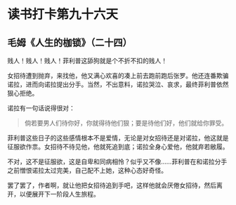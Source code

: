 # 读书打卡第九十六天

## 毛姆《人生的枷锁》（二十四）

贱人！贱人！贱人！菲利普这舔狗就是个不折不扣的贱人！

女招待遭到抛弃，来找他，他又满心欢喜的凑上前去跑前跑后张罗。他还连番欺骗诺拉，进而向诺拉提出分手。当然，不出意料，诺拉哭泣、哀求，最终菲利普依然狠心拒绝。

诺拉有一句话说得很对：

>倘若要男人们待你好，你就得待他们狠；要是待他们好，他们就给你罪受。

菲利普这些日子的这些感情根本不是爱情，无论是对女招待还是对诺拉，他这就是征服欲作祟。女招待不待见他，他就死追到底；诺拉全身心爱他，他就弃若敝履。

不对，这不是征服欲，这是自卑和同病相怜？似乎又不像……菲利普在和诺拉分手之前憎恨诺拉太过完美，自己配不上她，这种心态好奇怪。

罢了罢了，作者啊，就让他把女招待追到手吧，这样他就会厌倦女招待，然后离开，以便展开下一阶段人生旅程。